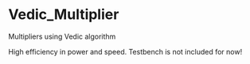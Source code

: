 # Vedic_Multiplier
Multipliers using Vedic algorithm

High efficiency in power and speed.
Testbench is not included for now!
